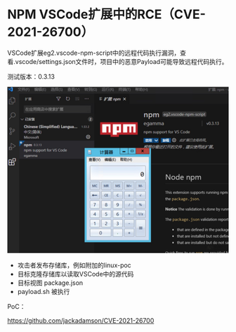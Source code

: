 # NPM VSCode扩展中的RCE（CVE-2021-26700）

VSCode扩展eg2.vscode-npm-script中的远程代码执行漏洞，查看.vscode/settings.json文件时，项目中的恶意Payload可能导致远程代码执行。

测试版本：0.3.13

![](images/16133789299379.jpg)


* 攻击者发布存储库，例如附加的linux-poc
* 目标克隆存储库以读取VSCode中的源代码
* 目标视图 package.json
* payload.sh 被执行

PoC：

https://github.com/jackadamson/CVE-2021-26700